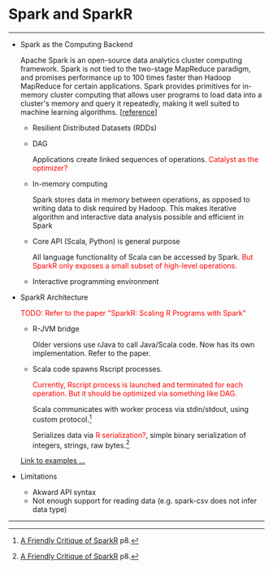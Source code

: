 # Spark and SparkR

---

- Spark as the Computing Backend

  Apache Spark is an open-source data analytics cluster computing framework. Spark is not tied to the two-stage MapReduce paradigm, and promises performance up to 100 times faster than Hadoop MapReduce for certain applications. Spark provides primitives for in-memory cluster computing that allows user programs to load data into a cluster's memory and query it repeatedly, making it well suited to machine learning algorithms. [[reference](https://www.rcac.purdue.edu/compute/hathi/guide/#run_hadoop_examples_spark)]
  
  * Resilient Distributed Datasets (RDDs)

  * DAG
    
    Applications create linked sequences of operations. <font color='red'>Catalyst as the optimizer?</font>
    
  * In-memory computing

    Spark stores data in memory between operations, as opposed to writing data to disk required by Hadoop. This makes iterative algorithm and interactive data analysis possible and efficient in Spark

  * Core API (Scala, Python) is general purpose

    All language functionality of Scala can be accessed by Spark. <font color='red'>But SparkR only exposes a small subset of high-level operations.</font>
  
  * Interactive programming environment

- SparkR Architecture

  <font color='red'>TODO: Refer to the paper "SparkR: Scaling R Programs with Spark"</font>
  
  * R-JVM bridge
  
    Older versions use rJava to call Java/Scala code. Now has its own implementation. Refer to the paper.
       
  * Scala code spawns Rscript processes.
  
    <font color='red'>Currently, Rscript process is launched and terminated for each operation. But it should be optimized via something like DAG.</font> 
    
    Scala communicates with worker process via stdin/stdout, using custom protocol.[^how_communicate]
    
    Serializes data via <font color='red'>R serialization?</font>, simple binary serialization of integers, strings, raw bytes.[^serialize]

  [Link to examples ...](./sparkr_examples.md) 

- Limitations

  * Akward API syntax
  * Not enough support for reading data (e.g. spark-csv does not infer data type)

---

[^R-JVM_overhead]: Advanced Analytics with Spark p24.
[^SparkR_low_level_api_slow]: [Reading Text file in SparkR 1.4.0](http://stackoverflow.com/questions/31157649/reading-text-file-in-sparkr-1-4-0)
[^how_communicate]: [A Friendly Critique of SparkR](http://www.labs.hpe.com/research/systems-research/R-workshop/Sannella-talk7.pdf) p8.
[^serialize]: [A Friendly Critique of SparkR](http://www.labs.hpe.com/research/systems-research/R-workshop/Sannella-talk7.pdf) p8.

